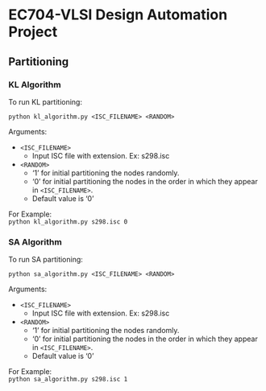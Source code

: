 # EC704-VLSI Design Automation Project


## Partitioning

### KL Algorithm

To run KL partitioning:<br/>

`python kl_algorithm.py <ISC_FILENAME> <RANDOM>`
 
Arguments:  <br/>
 
* `<ISC_FILENAME>` 
  * Input ISC file with extension. Ex: s298.isc 
* `<RANDOM>` 
  * ‘1’ for initial partitioning the nodes randomly.  
  * ‘0’ for initial partitioning the nodes in the order in which they appear in `<ISC_FILENAME>`. 
  * Default value is ‘0’  

For Example: <br/>
`python kl_algorithm.py s298.isc 0` 

### SA Algorithm

To run SA partitioning: <br/>

`python sa_algorithm.py <ISC_FILENAME> <RANDOM>`
 
Arguments:  <br/>
 
* `<ISC_FILENAME>` 
  * Input ISC file with extension. Ex: s298.isc 
* `<RANDOM>` 
  * ‘1’ for initial partitioning the nodes randomly.  
  * ‘0’ for initial partitioning the nodes in the order in which they appear in `<ISC_FILENAME>`. 
  * Default value is ‘0’ 
           
For Example: <br/>
`python sa_algorithm.py s298.isc 1`

